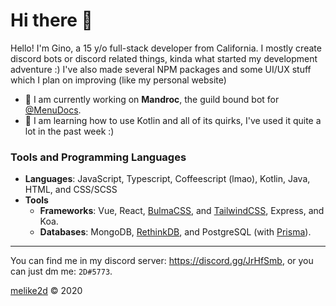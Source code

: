 # Hi there 👋

Hello! I'm Gino, a 15 y/o full-stack developer from California. I mostly create discord bots or discord related things, kinda what started my development adventure :) I've also made several NPM packages and some UI/UX stuff which I plan on improving (like my personal website)

* **🔭** I am currently working on **Mandroc**, the guild bound bot for [@MenuDocs](https://github.com/menudocs).
* **🌱** I am learning how to use Kotlin and all of its quirks, I've used it quite a lot in the past week :)

### Tools and Programming Languages

- **Languages**: JavaScript, Typescript, Coffeescript (lmao), Kotlin, Java, HTML, and CSS/SCSS
- **Tools**
  - **Frameworks**: Vue, React, [BulmaCSS](https://bulma.io), and [TailwindCSS](https://tailwindcss.com), Express, and Koa.
  - **Databases**: MongoDB, [RethinkDB](https://rethinkdb.com), and PostgreSQL (with [Prisma](https://prisma.io)).

---

You can find me in my discord server: <https://discord.gg/JrHfSmb>, or you can just dm me: `2D#5773`.

[melike2d](https://melike2d.me) &copy; 2020

<!--
**MeLike2D/MeLike2D** is a ✨ _special_ ✨ repository because its `README.md` (this file) appears on your GitHub profile.

Here are some ideas to get you started:

- 🔭 I’m currently working on ...
- 🌱 I’m currently learning ...
- 👯 I’m looking to collaborate on ...
- 🤔 I’m looking for help with ...
- 💬 Ask me about ...
- 📫 How to reach me: ...
- 😄 Pronouns: ...
- ⚡ Fun fact: ...
-->
